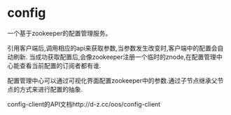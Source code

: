 config
======

一个基于zookeeper的配置管理服务。

引用客户端后,调用相应的api来获取参数,当参数发生改变时,客户端中的配置会自动刷新.
当成功获取配置后,会像zookeeper注册一个临时的znode,在配置管理中心能查看当前配置的订阅者都有谁.

配置管理中心可以通过可视化界面配置zookeeper中的参数.通过子节点继承父节点的方式来进行配置的抽象.

config-client的API文档http://d-z.cc/oos/config-client


